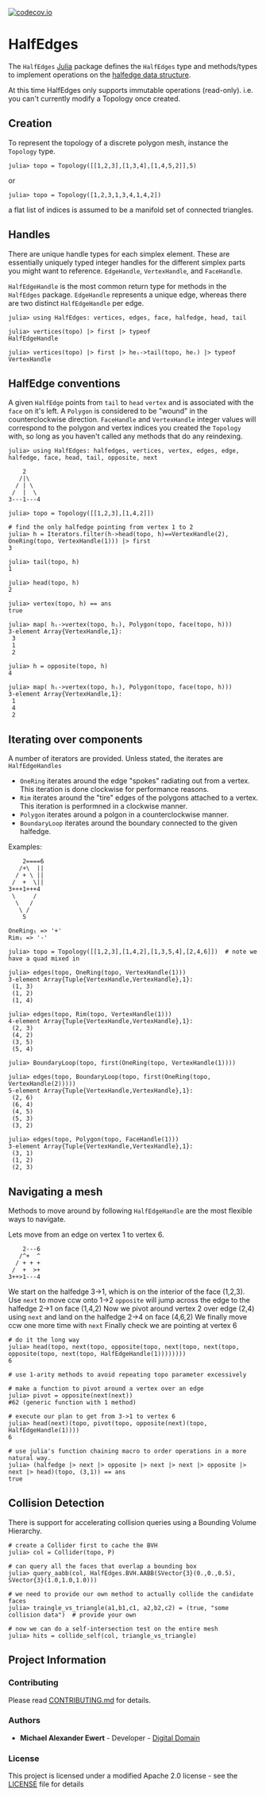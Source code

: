 [![codecov.io](https://codecov.io/github/digitaldomain/HalfEdges.jl/coverage.svg?branch=master)](https://codecov.io/github/digitaldomain/HalfEdges.jl?branch=master)

# HalfEdges

The `HalfEdges` [Julia](http://julialang.org) package defines the `HalfEdges` type and 
methods/types to implement operations on the 
[halfedge data structure](https://en.wikipedia.org/wiki/Doubly_connected_edge_list).

At this time HalfEdges only supports immutable operations (read-only).  i.e. you can't currently modify a Topology once created.

## Creation

To represent the topology of a discrete polygon mesh, instance the `Topology` type.

    julia> topo = Topology([[1,2,3],[1,3,4],[1,4,5,2]],5)

or

    julia> topo = Topology([1,2,3,1,3,4,1,4,2])

a flat list of indices is assumed to be a manifold set of connected triangles.


## Handles

There are unique handle types for each simplex element.  These are essentially uniquely typed integer handles for the different simplex parts you might want to reference.
`EdgeHandle`, `VertexHandle`, and `FaceHandle`.  

`HalfEdgeHandle` is the most common return type for methods in the `HalfEdges` package.
`EdgeHandle` represents a unique edge, whereas there are two distinct `HalfEdgeHandle` per edge.

    julia> using HalfEdges: vertices, edges, face, halfedge, head, tail    

    julia> vertices(topo) |> first |> typeof
    HalfEdgeHandle

    julia> vertices(topo) |> first |> heᵢ->tail(topo, heᵢ) |> typeof
    VertexHandle

## HalfEdge conventions

A given `HalfEdge` points from `tail` to `head` `vertex` and is associated with the `face` on it's left.
A `Polygon` is considered to be "wound" in the counterclockwise direction.
`FaceHandle` and `VertexHandle` integer values will correspond to the polygon and vertex indices you created the `Topology` with, so long as you haven't called any methods that do any reindexing.  

    julia> using HalfEdges: halfedges, vertices, vertex, edges, edge, halfedge, face, head, tail, opposite, next

        2
       /|\
      / | \ 
     /  |  \
    3---1---4

    julia> topo = Topology([[1,2,3],[1,4,2]])

    # find the only halfedge pointing from vertex 1 to 2
    julia> h = Iterators.filter(h->head(topo, h)==VertexHandle(2), OneRing(topo, VertexHandle(1))) |> first
    3

    julia> tail(topo, h)
    1

    julia> head(topo, h)
    2

    julia> vertex(topo, h) == ans
    true

    julia> map( hᵢ->vertex(topo, hᵢ), Polygon(topo, face(topo, h)))
    3-element Array{VertexHandle,1}:
     3
     1
     2

    julia> h = opposite(topo, h)
    4

    julia> map( hᵢ->vertex(topo, hᵢ), Polygon(topo, face(topo, h)))
    3-element Array{VertexHandle,1}:
     1
     4
     2
 
## Iterating over components

A number of iterators are provided.  Unless stated, the iterates are `HalfEdgeHandles`

* `OneRing` iterates around the edge "spokes" radiating out from a vertex.  This iteration is done clockwise for performance reasons.
* `Rim` iterates around the "tire" edges of the polygons attached to a vertex.  This iteration is performned in a clockwise manner.
* `Polygon` iterates around a polgon in a counterclockwise manner.
* `BoundaryLoop` iterates around the boundary connected to the given halfedge.

Examples:

        2====6
       /+\  ||
      / + \ ||
     /  +  \||
    3+++1+++4
     \     /
      \   /
       \ /
        5 

    OneRing₁ => '+'
    Rim₁ => '-'

    julia> topo = Topology([[1,2,3],[1,4,2],[1,3,5,4],[2,4,6]])  # note we have a quad mixed in 

    julia> edges(topo, OneRing(topo, VertexHandle(1)))
    3-element Array{Tuple{VertexHandle,VertexHandle},1}:
     (1, 3)
     (1, 2)
     (1, 4)

    julia> edges(topo, Rim(topo, VertexHandle(1)))
    4-element Array{Tuple{VertexHandle,VertexHandle},1}:
     (2, 3)
     (4, 2)
     (3, 5)
     (5, 4)

    julia> BoundaryLoop(topo, first(OneRing(topo, VertexHandle(1))))

    julia> edges(topo, BoundaryLoop(topo, first(OneRing(topo, VertexHandle(2)))))
    5-element Array{Tuple{VertexHandle,VertexHandle},1}:
     (2, 6)
     (6, 4)
     (4, 5)
     (5, 3)
     (3, 2)

    julia> edges(topo, Polygon(topo, FaceHandle(1)))
    3-element Array{Tuple{VertexHandle,VertexHandle},1}:
     (3, 1)
     (1, 2)
     (2, 3)

## Navigating a mesh

Methods to move around by following `HalfEdgeHandle` are the most flexible ways to navigate.

Lets move from an edge on vertex 1 to vertex 6.

        2---6
       /^+  ^
      / + + +
     /  +  >+
    3++>1---4

We start on the halfedge 3->1, which is on the interior of the face (1,2,3).  
Use `next` to move ccw onto 1->2
`opposite` will jump across the edge to the halfedge 2->1 on face (1,4,2)
Now we pivot around vertex 2 over edge (2,4) using `next` and land on the halfedge 2->4 on face (4,6,2)
We finally move ccw  one more time with `next`
Finally check we are pointing at vertex 6

    # do it the long way
    julia> head(topo, next(topo, opposite(topo, next(topo, next(topo, opposite(topo, next(topo, HalfEdgeHandle(1))))))))
    6

    # use 1-arity methods to avoid repeating topo parameter excessively

    # make a function to pivot around a vertex over an edge
    julia> pivot = opposite(next(next))
    #62 (generic function with 1 method)

    # execute our plan to get from 3->1 to vertex 6
    julia> head(next)(topo, pivot(topo, opposite(next)(topo, HalfEdgeHandle(1))))
    6
    
    # use julia's function chaining macro to order operations in a more natural way.
    julia> (halfedge |> next |> opposite |> next |> next |> opposite |> next |> head)(topo, (3,1)) == ans
    true

## Collision Detection

There is support for accelerating collision queries using a Bounding Volume Hierarchy.

    # create a Collider first to cache the BVH
    julia> col = Collider(topo, P)

    # can query all the faces that overlap a bounding box
    julia> query_aabb(col, HalfEdges.BVH.AABB(SVector{3}(0.,0.,0.5), SVector{3}(1.0,1.0,1.0)))  

    # we need to provide our own method to actually collide the candidate faces
    julia> traingle_vs_triangle(a1,b1,c1, a2,b2,c2) = (true, "some collision data")  # provide your own

    # now we can do a self-intersection test on the entire mesh
    julia> hits = collide_self(col, triangle_vs_triangle)


## Project Information

### Contributing

Please read [CONTRIBUTING.md](./CONTRIBUTING.md) for details.

### Authors

* **Michael Alexander Ewert** - Developer - [Digital Domain](https://digitaldomain.com)

### License

This project is licensed under a modified Apache 2.0 license - see the [LICENSE](./LICENSE) file for details
